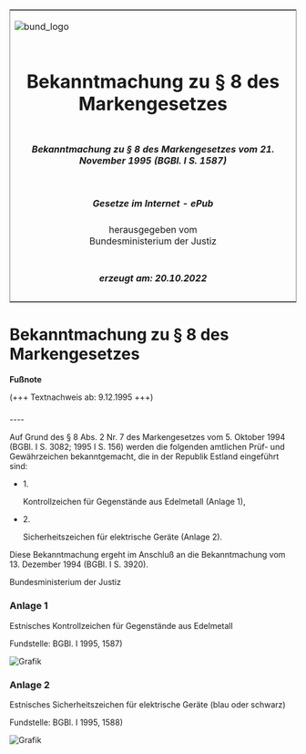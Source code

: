 <span id="DECKBLATT.html"></span>

<table border="0" frame="border" width="100%">

<tr valign="top">

<td align="left">

![bund\_logo](BfJ_2021_Web_de_de.gif)

</td>

<td align="right">

 

</td>

</tr>

<tr align="center" valign="middle">

<td colspan="2">

# Bekanntmachung zu § 8 des Markengesetzes

</td>

</tr>

<tr align="center" valign="middle">

<td colspan="2">

##### Bekanntmachung zu § 8 des Markengesetzes vom 21. November 1995 (BGBl. I S. 1587)

</td>

</tr>

<tr align="center" valign="middle">

<td colspan="2">

  
  

##### Gesetze im Internet - ePub  
  
herausgegeben vom  
Bundesministerium der Justiz

</td>

</tr>

<tr align="center" valign="bottom">

<td colspan="2">

  
  

##### erzeugt am: 20.10.2022

</td>

</tr>

</table>

<span id="BJNR158700995.html"></span>

# Bekanntmachung zu § 8 des Markengesetzes

<div>

  
**Fußnote**

<div class="jnhtml">

<div>

<div class="jurAbsatz">

(+++ Textnachweis ab: 9.12.1995 +++)

</div>

</div>

</div>

</div>

<span id="BJNR158700995BJNE000100310.html"></span>

###   
\----

<div>

<div class="jnhtml">

<div>

<div class="jurAbsatz">

Auf Grund des § 8 Abs. 2 Nr. 7 des Markengesetzes vom 5. Oktober 1994
(BGBl. I S. 3082; 1995 I S. 156) werden die folgenden amtlichen Prüf-
und Gewährzeichen bekanntgemacht, die in der Republik Estland eingeführt
sind:

  - 1\.
    
    <div style="">
    
    Kontrollzeichen für Gegenstände aus Edelmetall (Anlage 1),
    
    </div>

  - 2\.
    
    <div style="">
    
    Sicherheitszeichen für elektrische Geräte (Anlage 2).
    
    </div>

Diese Bekanntmachung ergeht im Anschluß an die Bekanntmachung vom 13.
Dezember 1994 (BGBl. I S. 3920).

</div>

<div class="jurAbsatz">

<span class="SP">Bundesministerium der Justiz</span>

</div>

</div>

</div>

</div>

<span id="BJNR158700995BJNE000200310.html"></span>

### Anlage 1  
Estnisches Kontrollzeichen für Gegenstände aus Edelmetall

<div>

<div class="jnhtml">

<div>

<div class="jurAbsatz">

<div class="kommentar_Fundstelle">

Fundstelle: BGBl. I 1995, 1587)

</div>

  
![Grafik](bgbl1_1995_j1587_0010.jpeg)

</div>

</div>

</div>

</div>

<span id="BJNR158700995BJNE000300310.html"></span>

### Anlage 2  
Estnisches Sicherheitszeichen für elektrische Geräte (blau oder schwarz)

<div>

<div class="jnhtml">

<div>

<div class="jurAbsatz">

<div class="kommentar_Fundstelle">

Fundstelle: BGBl. I 1995, 1588)

</div>

  
![Grafik](bgbl1_1995_j1588_0010.jpeg)

</div>

</div>

</div>

</div>
